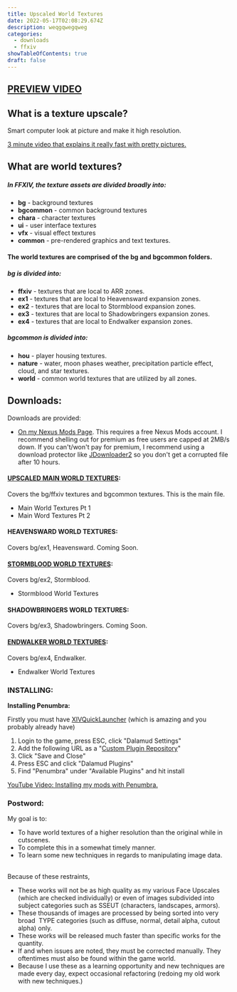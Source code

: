 ```yaml
---
title: Upscaled World Textures
date: 2022-05-17T02:08:29.674Z
description: weqgqwegqweg
categories:
  - downloads
  - ffxiv
showTableOfContents: true
draft: false
---
```

## **[PREVIEW VIDEO](https://www.youtube.com/watch?v=fSO48HBqFyA)**

## **What is a texture upscale?**

Smart computer look at picture and make it high resolution.

[3 minute video that explains it really fast with pretty pictures.](https://www.youtube.com/watch?v=Fix6u4pksrg)



## **What are world textures?**

##### In FFXIV, the texture assets are divided broadly into:

* **bg** - background textures
* **bgcommon** - common background textures
* **chara** - character textures
* **ui** - user interface textures
* **vfx** - visual effect textures
* **common** - pre-rendered graphics and text textures.

#### The world textures are comprised of the **bg** and **bgcommon** folders.

##### **bg** is divided into:

* **ffxiv** - textures that are local to ARR zones.
* **ex1** - textures that are local to Heavensward expansion zones.
* **ex2** - textures that are local to Stormblood expansion zones.
* **ex3** - textures that are local to Shadowbringers expansion zones.
* **ex4** - textures that are local to Endwalker expansion zones.

##### **bgcommon** is divided into:

* **hou** - player housing textures.
* **nature** - water, moon phases weather, precipitation particle effect, cloud, and star textures.
* **world** - common world textures that are utilized by all zones.



## Downloads:

Downloads are provided: 

* [On my Nexus Mods Page](https://www.nexusmods.com/finalfantasy14/mods/1505). This requires a free Nexus Mods account. I recommend shelling out for premium as free users are capped at 2MB/s down. If you can't/won't pay for premium, I recommend using a download protector like [JDownloader2](https://jdownloader.org/jdownloader2) so you don't get a corrupted file after 10 hours.

#### [UPSCALED MAIN WORLD TEXTURES](https://www.nexusmods.com/finalfantasy14/mods/1505):

Covers the bg/ffxiv textures and bgcommon textures. This is the main file.

* Main World Textures Pt 1
* Main Word Textures Pt 2

#### HEAVENSWARD WORLD TEXTURES:

Covers bg/ex1, Heavensward. Coming Soon.

#### [STORMBLOOD WORLD TEXTURES](https://www.nexusmods.com/finalfantasy14/mods/1505):

Covers bg/ex2, Stormblood.

* Stormblood World Textures

#### SHADOWBRINGERS WORLD TEXTURES:

Covers bg/ex3, Shadowbringers. Coming Soon.

#### [ENDWALKER WORLD TEXTURES](https://www.nexusmods.com/finalfantasy14/mods/1505):

Covers bg/ex4, Endwalker.

* Endwalker World Textures



### INSTALLING:

**Installing Penumbra:**

Firstly you must have [XIVQuickLauncher](https://github.com/goatcorp/FFXIVQuickLauncher/releases) (which is amazing and you probably already have)

1. Login to the game, press ESC, click "Dalamud Settings"
2. Add the following URL as a "[Custom Plugin Repository](https://raw.githubusercontent.com/xivdev/Penumbra/master/repo.json)" 
3. Click "Save and Close"
4. Press ESC and click "Dalamud Plugins"
5. Find "Penumbra" under "Available Plugins" and hit install

[YouTube Video: Installing my mods with Penumbra.](https://youtu.be/5kxvaeE4Ao4)



### **Postword**:

My goal is to:

* To have world textures of a higher resolution than the original while in cutscenes.
* To complete this in a somewhat timely manner.
* To learn some new techniques in regards to manipulating image data.

\
Because of these restraints,

* These works will not be as high quality as my various Face Upscales (which are checked individually) or even of images subdivided into subject categories such as SSEUT (characters, landscapes, armors).
* These thousands of images are processed by being sorted into very broad  TYPE categories (such as diffuse, normal, detail alpha, cutout alpha) only.
* These works will be released much faster than specific works for the quantity.
* If and when issues are noted, they must be corrected manually. They oftentimes must also be found within the game world.
* Because I use these as a learning opportunity and new techniques are made every day, expect occasional refactoring (redoing my old work with new techniques.)
